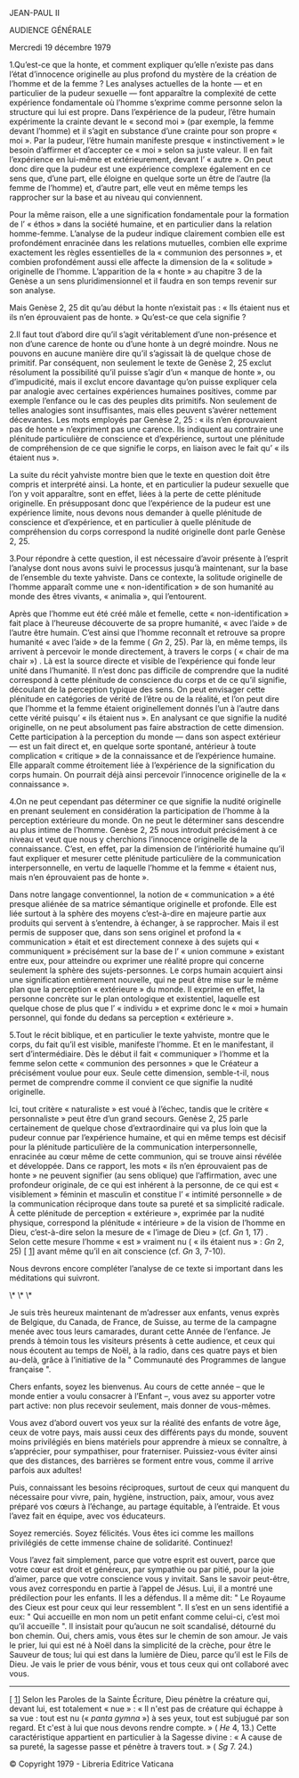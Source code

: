 JEAN-PAUL II

AUDIENCE GÉNÉRALE

Mercredi 19 décembre 1979

1.Qu’est-ce que la honte, et comment expliquer qu’elle n’existe pas dans l’état d’innocence originelle au plus profond du mystère de la création de l’homme et de la femme ? Les analyses actuelles de la honte — et en particulier de la pudeur sexuelle — font apparaître la complexité de cette expérience fondamentale où l’homme s’exprime comme personne selon la structure qui lui est propre. Dans l’expérience de la pudeur, l’être humain expérimente la crainte devant le « second moi » (par exemple, la femme devant l’homme) et il s’agit en substance d’une crainte pour son propre « moi ». Par la pudeur, l’être humain manifeste presque « instinctivement » le besoin d’affirmer et d’accepter ce « moi » selon sa juste valeur. Il en fait l’expérience en lui-même et extérieurement, devant l’ « autre ». On peut donc dire que la pudeur est une expérience complexe également en ce sens que, d’une part, elle éloigne en quelque sorte un être de l’autre (la femme de l’homme) et, d’autre part, elle veut en même temps les rapprocher sur la base et au niveau qui conviennent.

Pour la même raison, elle a une signification fondamentale pour la formation de l’ « éthos » dans la société humaine, et en particulier dans la relation homme-femme. L’analyse de la pudeur indique clairement combien elle est profondément enracinée dans les relations mutuelles, combien elle exprime exactement les règles essentielles de la « communion des personnes », et combien profondément aussi elle affecte la dimension de la « solitude » originelle de l’homme. L’apparition de la « honte » au chapitre 3 de la Genèse a un sens pluridimensionnel et il faudra en son temps revenir sur son analyse.

Mais Genèse 2, 25 dit qu’au début la honte n’existait pas : « Ils étaient nus et ils n’en éprouvaient pas de honte. » Qu’est-ce que cela signifie ?

2.Il faut tout d’abord dire qu’il s’agit véritablement d’une non-présence et non d’une carence de honte ou d’une honte à un degré moindre. Nous ne pouvons en aucune manière dire qu’il s’agissait là de quelque chose de primitif. Par conséquent, non seulement le texte de Genèse 2, 25 exclut résolument la possibilité qu’il puisse s’agir d’un « manque de honte », ou d’impudicité, mais il exclut encore davantage qu’on puisse expliquer cela par analogie avec certaines expériences humaines positives, comme par exemple l’enfance ou le cas des peuples dits primitifs. Non seulement de telles analogies sont insuffisantes, mais elles peuvent s’avérer nettement décevantes. Les mots employés par Genèse 2, 25 : « ils n’en éprouvaient pas de honte » n’expriment pas une carence. Ils indiquent au contraire une plénitude particulière de conscience et d’expérience, surtout une plénitude de compréhension de ce que signifie le corps, en liaison avec le fait qu’ « ils étaient nus ».

La suite du récit yahviste montre bien que le texte en question doit être compris et interprété ainsi. La honte, et en particulier la pudeur sexuelle que l’on y voit apparaître, sont en effet, liées à la perte de cette plénitude originelle. En présupposant donc que l’expérience de la pudeur est une expérience limite, nous devons nous demander à quelle plénitude de conscience et d’expérience, et en particulier à quelle plénitude de compréhension du corps correspond la nudité originelle dont parle Genèse 2, 25.

3.Pour répondre à cette question, il est nécessaire d’avoir présente à l’esprit l’analyse dont nous avons suivi le processus jusqu’à maintenant, sur la base de l’ensemble du texte yahviste. Dans ce contexte, la solitude originelle de l’homme apparaît comme une « non-identification » de son humanité au monde des êtres vivants, « animalia », qui l’entourent.

Après que l’homme eut été créé mâle et femelle, cette « non-identification » fait place à l’heureuse découverte de sa propre humanité, « avec l’aide » de l’autre être humain. C’est ainsi que l’homme reconnaît et retrouve sa propre humanité « avec l’aide » de la femme ( *Gn* 2, 25). Par là, en même temps, ils arrivent à percevoir le monde directement, à travers le corps ( « chair de ma chair ») . Là est la source directe et visible de l’expérience qui fonde leur unité dans l’humanité. Il n’est donc pas difficile de comprendre que la nudité correspond à cette plénitude de conscience du corps et de ce qu’il signifie, découlant de la perception typique des sens. On peut envisager cette plénitude en catégories de vérité de l’être ou de la réalité, et l’on peut dire que l’homme et la femme étaient originellement donnés l’un à l’autre dans cette vérité puisqu’ « ils étaient nus ». En analysant ce que signifie la nudité originelle, on ne peut absolument pas faire abstraction de cette dimension. Cette participation à la perception du monde — dans son aspect extérieur — est un fait direct et, en quelque sorte spontané, antérieur à toute complication « critique » de la connaissance et de l’expérience humaine. Elle apparaît comme étroitement liée à l’expérience de la signification du corps humain. On pourrait déjà ainsi percevoir l’innocence originelle de la « connaissance ».

4.On ne peut cependant pas déterminer ce que signifie la nudité originelle en prenant seulement en considération la participation de l’homme à la perception extérieure du monde. On ne peut le déterminer sans descendre au plus intime de l’homme. Genèse 2, 25 nous introduit précisément à ce niveau et veut que nous y cherchions l’innocence originelle de la connaissance. C’est, en effet, par la dimension de l’intériorité humaine qu’il faut expliquer et mesurer cette plénitude particulière de la communication interpersonnelle, en vertu de laquelle l’homme et la femme « étaient nus, mais n’en éprouvaient pas de honte ».

Dans notre langage conventionnel, la notion de « communication » a été presque aliénée de sa matrice sémantique originelle et profonde. Elle est liée surtout à la sphère des moyens c’est-à-dire en majeure partie aux produits qui servent à s’entendre, à échanger, à se rapprocher. Mais il est permis de supposer que, dans son sens originel et profond la « communication » était et est directement connexe à des sujets qui « communiquent » précisément sur la base de l’ « union commune » existant entre eux, pour atteindre ou exprimer une réalité propre qui concerne seulement la sphère des sujets-personnes. Le corps humain acquiert ainsi une signification entièrement nouvelle, qui ne peut être mise sur le même plan que la perception « extérieure » du monde. Il exprime en effet, la personne concrète sur le plan ontologique et existentiel, laquelle est quelque chose de plus que l’ « individu » et exprime donc le « moi » humain personnel, qui fonde du dedans sa perception « extérieure ».

5.Tout le récit biblique, et en particulier le texte yahviste, montre que le corps, du fait qu’il est visible, manifeste l’homme. Et en le manifestant, il sert d’intermédiaire. Dès le début il fait « communiquer » l’homme et la femme selon cette « communion des personnes » que le Créateur a précisément voulue pour eux. Seule cette dimension, semble-t-il, nous permet de comprendre comme il convient ce que signifie la nudité originelle.

Ici, tout critère « naturaliste » est voué à l’échec, tandis que le critère « personnaliste » peut être d’un grand secours. Genèse 2, 25 parle certainement de quelque chose d’extraordinaire qui va plus loin que la pudeur connue par l’expérience humaine, et qui en même temps est décisif pour la plénitude particulière de la communication interpersonnelle, enracinée au cœur même de cette communion, qui se trouve ainsi révélée et développée. Dans ce rapport, les mots « ils n’en éprouvaient pas de honte » ne peuvent signifier (au sens oblique) que l’affirmation, avec une profondeur originale, de ce qui est inhérent à la personne, de ce qui est « visiblement » féminin et masculin et constitue l’ « intimité personnelle » de la communication réciproque dans toute sa pureté et sa simplicité radicale. À cette plénitude de perception « extérieure », exprimée par la nudité physique, correspond la plénitude « intérieure » de la vision de l’homme en Dieu, c’est-à-dire selon la mesure de « l’image de Dieu » (cf. *Gn* 1, 17) . Selon cette mesure l’homme « est » vraiment nu ( « ils étaient nus » : *Gn* 2, 25) \[ [1](#_ftn1 "")\] avant même qu’il en ait conscience (cf. *Gn* 3, 7-10).

Nous devrons encore compléter l’analyse de ce texte si important dans les méditations qui suivront.

\\* \\* \\*

Je suis très heureux maintenant de m’adresser aux enfants, venus exprès de Belgique, du Canada, de France, de Suisse, au terme de la campagne menée avec tous leurs camarades, durant cette Année de l’enfance. Je prends à témoin tous les visiteurs présents à cette audience, et ceux qui nous écoutent au temps de Noël, à la radio, dans ces quatre pays et bien au-delà, grâce à l’initiative de la " Communauté des Programmes de langue française ".

Chers enfants, soyez les bienvenus. Au cours de cette année – que le monde entier a voulu consacrer à l’Enfant –, vous avez su apporter votre part active: non plus recevoir seulement, mais donner de vous-mêmes.

Vous avez d’abord ouvert vos yeux sur la réalité des enfants de votre âge, ceux de votre pays, mais aussi ceux des différents pays du monde, souvent moins privilégiés en biens matériels pour apprendre à mieux se connaître, à s’apprécier, pour sympathiser, pour fraterniser. Puissiez-vous éviter ainsi que des distances, des barrières se forment entre vous, comme il arrive parfois aux adultes!

Puis, connaissant les besoins réciproques, surtout de ceux qui manquent du nécessaire pour vivre, pain, hygiène, instruction, paix, amour, vous avez préparé vos cœurs à l’échange, au partage équitable, à l’entraide. Et vous l’avez fait en équipe, avec vos éducateurs.

Soyez remerciés. Soyez félicités. Vous êtes ici comme les maillons privilégiés de cette immense chaine de solidarité. Continuez!

Vous l’avez fait simplement, parce que votre esprit est ouvert, parce que votre cœur est droit et généreux, par sympathie ou par pitié, pour la joie d’aimer, parce que votre conscience vous y invitait. Sans le savoir peut-être, vous avez correspondu en partie à l’appel de Jésus. Lui, il a montré une prédilection pour les enfants. Il les a défendus. Il a même dit: " Le Royaume des Cieux est pour ceux qui leur ressemblent ". Il s’est en un sens identifié a eux: " Qui accueille en mon nom un petit enfant comme celui-ci, c’est moi qu’il accueille ". Il insistait pour qu’aucun ne soit scandalisé, détourné du bon chemin. Oui, chers amis, vous êtes sur le chemin de son amour. Je vais le prier, lui qui est né à Noël dans la simplicité de la crèche, pour être le Sauveur de tous; lui qui est dans la lumière de Dieu, parce qu’il est le Fils de Dieu. Je vais le prier de vous bénir, vous et tous ceux qui ont collaboré avec vous.

* * *

\[
[1](#_ftnref1 "")\] Selon les Paroles de la Sainte Écriture, Dieu pénètre la créature qui, devant lui, est totalement « nue » : « Il n'est pas de créature qui échappe à sa vue : tout est nu (« *panta gymna* ») à ses yeux, tout est subjugué par son regard. Et c'est à lui que nous devons rendre compte. » ( *He* 4, 13.) Cette caractéristique appartient en particulier à la Sagesse divine : « A cause de sa pureté, la sagesse passe et pénètre à travers tout. » ( *Sg* 7\. 24.)

©  Copyright 1979 - Libreria Editrice Vaticana